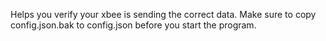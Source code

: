 Helps you verify your xbee is sending the correct data. Make sure to copy config.json.bak to config.json before you start the program.
